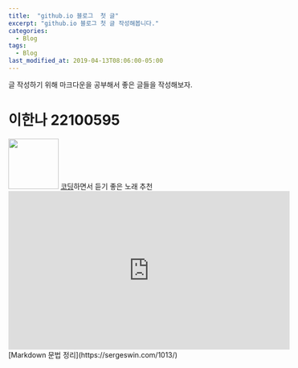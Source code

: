 ```yaml
---
title:  "github.io 블로그  첫 글"
excerpt: "github.io 블로그 첫 글 작성해봅니다."
categories:
  - Blog
tags:
  - Blog
last_modified_at: 2019-04-13T08:06:00-05:00
---
```

글 작성하기 위해 마크다운을 공부해서 좋은 글들을 작성해보자.
# 이한나 22100595
<img src="https://encrypted-tbn0.gstatic.com/images?q=tbn:ANd9GcS23eSJ39KoPrmMnEprcqNom2_PoZoIBF6vDg&usqp=CAU" width="100" height="100">
<U>코딩</U>하면서 듣기 좋은 노래 추천
<iframe width="560" height="315" src="https://www.youtube.com/embed/Xc1Le3CSdrM" title="YouTube video player" frameborder="0" allow="accelerometer; autoplay; clipboard-write; encrypted-media; gyroscope; picture-in-picture" allowfullscreen></iframe>
[Markdown 문법 정리](https://sergeswin.com/1013/)

